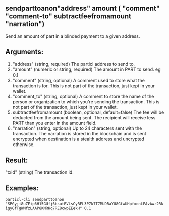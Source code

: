 ## sendparttoanon"address" amount ( "comment" "comment-to" subtractfeefromamount "narration")

Send an amount of  part in a blinded payment to a given address.

## Arguments:
1. "address"     (string, required) The particl address to send to.
2. "amount"      (numeric or string, required) The amount in PART to send. eg 0.1
3. "comment"     (string, optional) A comment used to store what the transaction is for. 
                            This is not part of the transaction, just kept in your wallet.
4. "comment_to"  (string, optional) A comment to store the name of the person or organization 
                            to which you're sending the transaction. This is not part of the 
                            transaction, just kept in your wallet.
5. subtractfeefromamount  (boolean, optional, default=false) The fee will be deducted from the amount being sent.
                            The recipient will receive less PART than you enter in the amount field.
6. "narration"   (string, optional) Up to 24 characters sent with the transaction.
                            The narration is stored in the blockchain and is sent encrypted when destination is a stealth address and uncrypted otherwise.

## Result:
"txid"           (string) The transaction id.

## Examples:
`particl-cli sendparttoanon "SPGyji8uZFip6H15GUfj6bsutRVLsCyBFL3P7k7T7MUDRaYU8GfwUHpfxonLFAvAwr2RkigyGfTgWMfzLAAP8KMRHq7RE8cwpEEekH" 0.1`
